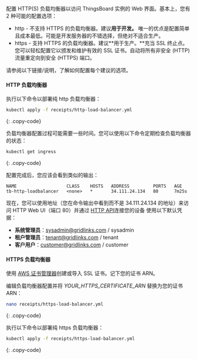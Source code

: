 配置 HTTP(S) 负载均衡器以访问 ThingsBoard 实例的 Web 界面。基本上，您有 2 种可能的配置选项：

* http - 不支持 HTTPS 的负载均衡器。建议**用于开发。**
  唯一的优点是配置简单且成本最低。可能是开发服务器的不错选择，但绝对不适合生产。
* https - 支持 HTTPS 的负载均衡器。建议**用于生产。**充当 SSL 终止点。
  您可以轻松配置它以颁发和维护有效的 SSL 证书。自动将所有非安全 (HTTP) 流量重定向到安全 (HTTPS) 端口。

请参阅以下链接/说明，了解如何配置每个建议的选项。

#### HTTP 负载均衡器

执行以下命令以部署纯 http 负载均衡器：

```bash
kubectl apply -f receipts/http-load-balancer.yml
```
{: .copy-code}

负载均衡器配置过程可能需要一些时间。您可以使用以下命令定期检查负载均衡器的状态：

```bash
kubectl get ingress
```
{: .copy-code}

配置完成后，您应该会看到类似的输出：

```text
NAME                   CLASS    HOSTS   ADDRESS         PORTS   AGE
tb-http-loadbalancer   <none>   *       34.111.24.134   80      7m25s
```

现在，您可以使用地址（您在命令输出中看到而不是 34.111.24.134 的地址）来访问 HTTP Web UI（端口 80）并通过 [HTTP API](/docs/{{docsPrefix}}reference/http-api/)连接您的设备
使用以下默认凭据：

- **系统管理员**：sysadmin@gridlinks.com / sysadmin
- **租户管理员**：tenant@gridlinks.com / tenant
- **客户用户**：customer@gridlinks.com / customer

#### HTTPS 负载均衡器

使用 [AWS 证书管理器](https://aws.amazon.com/certificate-manager/)创建或导入 SSL 证书。记下您的证书 ARN。

编辑负载均衡器配置并将 *YOUR_HTTPS_CERTIFICATE_ARN* 替换为您的证书 ARN：

```bash
nano receipts/https-load-balancer.yml
```
{: .copy-code}

执行以下命令以部署纯 https 负载均衡器：

```bash
kubectl apply -f receipts/https-load-balancer.yml
```
{: .copy-code}